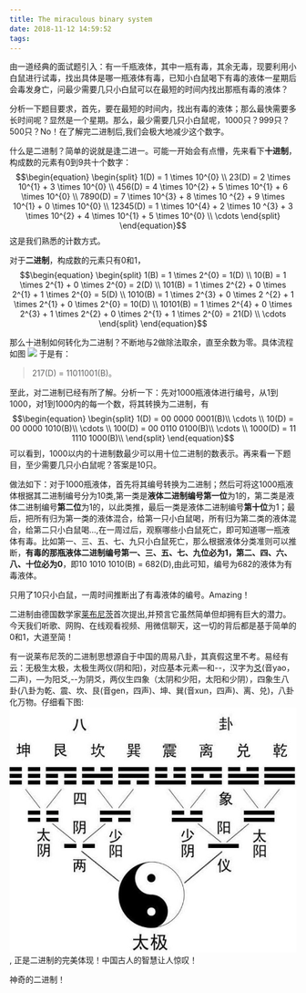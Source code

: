 ```yaml
---
title: The miraculous binary system
date: 2018-11-12 14:59:52
tags:
---
```

由一道经典的面试题引入：有一千瓶液体，其中一瓶有毒，其余无毒，现要利用小白鼠进行试毒，找出具体是哪一瓶液体有毒，已知小白鼠喝下有毒的液体一星期后会毒发身亡，问最少需要几只小白鼠可以在最短的时间内找出那瓶有毒的液体？
<!--more-->
分析一下题目要求，首先，要在最短的时间内，找出有毒的液体；那么最快需要多长时间呢？显然是一个星期。那么，最少需要几只小白鼠呢，1000只？999只？500只？No！在了解完二进制后,我们会极大地减少这个数字。

什么是二进制？简单的说就是逢二进一。可能一开始会有点懵，先来看下**十进制**，构成数的元素有0到9共十个数字：
$$\begin{equation}
 \begin{split}
 1(D) = 1 \times 10^{0} \\
 23(D) = 2 \times 10^{1} + 3 \times 10^{0} \\
 456(D) = 4 \times 10^{2} + 5 \times 10^{1} + 6 \times 10^{0} \\
 7890(D) = 7 \times 10^{3} + 8 \times 10 ^{2} + 9 \times 10^{1} + 0 \times 10^{0} \\
 12345(D) = 1 \times 10^{4} + 2 \times 10 ^{3} + 3 \times 10^{2} + 4 \times 10^{1} + 5 \times 10^{0} \\
 \cdots
 \end{split}
\end{equation}$$
这是我们熟悉的计数方式。

对于**二进制**，构成数的元素只有0和1，
$$\begin{equation}
 \begin{split}
 1(B) = 1 \times 2^{0} = 1(D) \\
 10(B) = 1 \times 2^{1} + 0 \times 2^{0} = 2(D) \\
 101(B) = 1 \times 2^{2} + 0 \times 2^{1} + 1 \times 2^{0} = 5(D) \\
 1010(B) = 1 \times 2^{3} + 0 \times 2 ^{2} + 1 \times 2^{1} + 0 \times 2^{0} = 10(D) \\
 10101(B) = 1 \times 2^{4} + 0 \times 2^{3} + 1 \times 2^{2} + 0 \times 2^{1} + 1 \times 2^{0} = 21(D) \\
 \cdots
 \end{split}
\end{equation}$$

那么十进制如何转化为二进制？不断地与2做除法取余，直至余数为零。具体流程如图
![](/The-miraculous-binary-system/d2b.png)
于是有：
> 217(D) = 11011001(B)。

至此，对二进制已经有所了解。分析一下：先对1000瓶液体进行编号，从1到1000，对1到1000内的每一个数，将其转换为二进制，有
$$\begin{equation}
 \begin{split}
 1(D) = 00 0000 0001(B)\\
 \cdots \\
 10(D) = 00 0000 1010(B)\\
 \cdots \\
 100(D) = 00 0110 0100(B)\\
 \cdots \\
 1000(D) = 11 1110 1000(B)\\
 \end{split}
\end{equation}$$
可以看到，1000以内的十进制数最少可以用十位二进制的数表示。再来看一下题目，至少需要几只小白鼠呢？答案是10只。

做法如下：对于1000瓶液体，首先将其编号转换为二进制；然后可将这1000瓶液体根据其二进制编号分为10类,第一类是**液体二进制编号第一位**为1的，第二类是液体二进制编号**第二位**为1的，以此类推，最后一类是液体二进制编号**第十位**为1；最后，把所有归为第一类的液体混合，给第一只小白鼠喝，所有归为第二类的液体混合，给第二只小白鼠喝...,在一周过后，观察哪些小白鼠死亡，即可知道哪一瓶液体有毒。比如第一、三、五、七、九只小白鼠死亡，那么根据液体分类准则可以推断，**有毒的那瓶液体二进制编号第一、三、五、七、九位必为1，第二、四、六、八、十位必为0**，即10 1010 1010(B) = 682(D),由此可知，编号为682的液体为有毒液体。

只用了10只小白鼠，一周时间推断出了有毒液体的编号。Amazing！

二进制由德国数学家[莱布尼茨](https://en.wikipedia.org/wiki/Gottfried_Wilhelm_Leibniz)首次提出,并预言它虽然简单但却拥有巨大的潜力。今天我们听歌、网购、在线观看视频、用微信聊天，这一切的背后都是基于简单的0和1，大道至简！

有一说莱布尼茨的二进制思想源自于中国的周易八卦，其真假这里不考。易经有云：无极生太极，太极生两仪(阴和阳)，对应基本元素—和--，汉字为[爻](https://baike.baidu.com/item/%E7%88%BB/2963865?fr=aladdin)(音yao，二声)，—为阳爻,--为阴爻，两仪生四象（太阴和少阳，太阳和少阴），四象生八卦(八卦为乾、震、坎、艮(音gen，四声)、坤、巽(音xun，四声)、离、兑)，八卦化万物。仔细看下图:
![](The-miraculous-binary-system/et.jpg),
正是二进制的完美体现！中国古人的智慧让人惊叹！

神奇的二进制！


